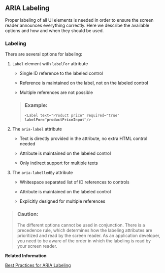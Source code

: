 <!-- loiof38c21c2f71e455e8d4a959522035a1f -->

## ARIA Labeling

Proper labeling of all UI elements is needed in order to ensure the screen reader announces everything correctly. Here we describe the available options and how and when they should be used.



### Labeling

There are several options for labeling:

1.  `Label` element with `labelFor` attribute

    -   Single ID reference to the labeled control

    -   Reference is maintained on the label, not on the labeled control

    -   Multiple references are not possible


    > ### Example:  
    > <code>&lt;Label text="Product price" required="true" <b>labelFor="productPriceInput"</b>/&gt;</code>

2.  The `aria-label` attribute

    -   Text is directly provided in the attribute, no extra HTML control needed

    -   Attribute is maintained on the labeled control

    -   Only indirect support for multiple texts


3.  The `aria-labelledBy` attribute

    -   Whitespace separated list of ID references to controls

    -   Attribute is maintained on the labeled control

    -   Explicitly designed for multiple references



> ### Caution:  
> The different options cannot be used in conjunction. There is a precedence rule, which determines how the labeling attributes are prioritized and read by the screen reader. As an application developer, you need to be aware of the order in which the labeling is read by your screen reader.

**Related Information**  


[Best Practices for ARIA Labeling](best-practices-for-aria-labeling-3169195.md "Sometimes the UI and the control usage may not allow standard ARIA labeling. Here we introduce some best practices on handling the labels in these cases.")

